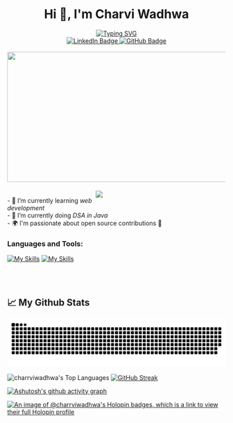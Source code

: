 
<h1 align="center">Hi 🌻, I'm Charvi Wadhwa</h1>
<!-- <h3 align="center">A passionate developer from India</h3> -->
<div align="center">
<a href="https://git.io/typing-svg"><img src="https://readme-typing-svg.demolab.com?font=Fira+Code&weight=700&size=22&pause=1200&width=435&lines=Welcome+to+my+GitHub+Profile!;A+passionate+developer+from+India" alt="Typing SVG" /></a>
</div>

<div id="badges" align="center">
  <a href="https://www.linkedin.com/in/charvi-wadhwa-23b565291">
    <img src="https://img.shields.io/badge/LinkedIn-blue?style=for-the-badge&logo=linkedin&logoColor=white" alt="LinkedIn Badge"/>
  </a>
  <a href="https://github.com/charrviwadhwa">
    <img src="https://img.shields.io/badge/GitHub-black?style=for-the-badge&logo=github&logoColor=white" alt="GitHub Badge"/>
  </a>
</div><br>

<div align="center">
<img src="https://user-images.githubusercontent.com/74038190/212747903-e9bdf048-2dc8-41f9-b973-0e72ff07bfba.gif" width="800" height="300">
</div><br>
<img align="right" src="https://user-images.githubusercontent.com/74038190/212284068-b4ee9a5c-331c-4d18-9481-53dd6b9debd5.gif" width="300">
<p align="left">
- 🌱 I’m currently learning <i>web development</i><br>
- 🌟 I’m currently doing <i>DSA in Java</i><br>
- 🌍 I'm passionate about open source contributions 🤝
</p>
 

<h3 align="left">Languages and Tools:</h3>

[![My Skills](https://skillicons.dev/icons?i=js,html,css,react,java,python,mysql,c,cpp)](https://skillicons.dev)
[![My Skills](https://skillicons.dev/icons?i=eclipse,pycharm,vercel)](https://skillicons.dev)


<br>
<br>
<h2>📈 My Github Stats</h2>
<picture>
  <source media="(prefers-color-scheme: dark)" srcset="https://raw.githubusercontent.com/platane/platane/output/github-contribution-grid-snake-dark.svg">
  <source media="(prefers-color-scheme: light)" srcset="https://raw.githubusercontent.com/platane/platane/output/github-contribution-grid-snake.svg">
  <img alt="github contribution grid snake animation" src="https://raw.githubusercontent.com/platane/platane/output/github-contribution-grid-snake.svg">
</picture>


![charrviwadhwa's Top Languages](https://github-readme-stats.vercel.app/api/top-langs/?username=charrviwadhwa&theme=radical&show_icons=true&hide_border=false&layout=compact)
[![GitHub Streak](https://streak-stats.demolab.com?user=charrviwadhwa&theme=radical)](https://git.io/streak-stats)

[![Ashutosh's github activity graph](https://github-readme-activity-graph.vercel.app/graph?username=charrviwadhwa&bg_color=000000&color=8ae8f4&line=66d6e5&point=fdfcfc&area=true&hide_border=true)](https://github.com/ashutosh00710/github-readme-activity-graph)

[![An image of @charrviwadhwa's Holopin badges, which is a link to view their full Holopin profile](https://holopin.me/charrviwadhwa)](https://holopin.io/@charrviwadhwa)


</div>

          


